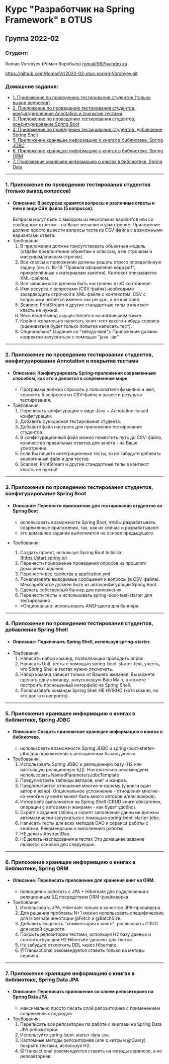 # Курс "Разработчик на Spring Framework" в OTUS
## Группа 2022-02
### Студент:
Roman Vorobyev (Роман Воробьев)
romakf99@yandex.ru

https://github.com/RomanVr/2022-02-otus-spring-Vorobyev.git

### Домашние задания:
- [1. Приложение по проведению тестирования студентов (только вывод вопросов)](#1)
- [2. Приложение по проведению тестирования студентов, конфигурирование Annotation и покрытие тестами](#2)
- [3. Приложение по проведению тестирования студентов, конфигурирование Spring Boot](#3)
- [4. Приложение по проведению тестирования студентов, добавление Spring Shell](#4)
- [5. Приложение хранящее информацию о книгах в библиотеке, Spring JDBC](#5)
- [6. Приложение хранящее информацию о книгах в библиотеке, Spring ORM](#6)
- [7. Приложение хранящее информацию о книгах в библиотеке, Spring Data](#7)
---
### <a id="1" /> 1. Приложение по проведению тестирования студентов (только вывод вопросов)
- #### Описание: В ресурсах хранятся вопросы и различные ответы к ним в виде CSV файла (5 вопросов).
    Вопросы могут быть с выбором из нескольких вариантов или со свободным ответом - на Ваше желание и усмотрение.
    Приложение должно просто вывести вопросы теста из CSV-файла с возможными вариантами ответа.
- Требования:
  1. В приложении должна присутствовать объектная модель (отдаём предпочтение объектам и классам, а не строчкам и массивам/спискам строчек).
  2. Все классы в приложении должны решать строго определённую задачу (см. п. 18-19 "Правила оформления кода.pdf", прикреплённые к материалам занятия).
Контекст описывается XML-файлом.
  3. Все зависимости должны быть настроены в IoC контейнере.
  4. Имя ресурса с вопросами (CSV-файла) необходимо захардкодить строчкой в XML-файле с контекстом.
CSV с вопросами читается именно как ресурс, а не как файл.
  5. Scanner, PrintStream и другие стандартные типы в контекст класть не нужно!
  6. Весь ввод-вывод осуществляется на английском языке.
  7. Крайне желательно написать юнит-тест какого-нибудь сервиса (оцениваться будет только попытка написать тест).
  8. Опционально* (задание со "звёздочкой"): Приложение должно корректно запускаться с помощью "java -jar"
---
### <a id="2" /> 2. Приложение по проведению тестирования студентов, конфигурирование Annotation и покрытие тестами
- #### Описание: Конфигурировать Spring-приложения современным способом, как это и делается в современном мире
  - Программа должна спросить у пользователя фамилию и имя, спросить 5 вопросов из CSV-файла и вывести результат тестирования.
- Требования:
  1. Переписать конфигурацию в виде Java + Annotation-based конфигурации.
  2. Добавить функционал тестирования студента.
  3. Добавьте файл настроек для приложения тестирования студентов.
  4. В конфигурационный файл можно поместить путь до CSV-файла, количество правильных ответов для зачёта - на Ваше усмотрение.
  5. Если Вы пишете интеграционные тесты, то не забудьте добавить аналогичный файл и для тестов.
  6. Scanner, PrintStream и другие стандартные типы в контекст класть не нужно!
---
### <a id="3" /> 3. Приложение по проведению тестирования студентов, конфигурирование Spring Boot
- #### Описание: Перенести приложение для тестирования студентов на Spring Boot
  - использовать возможности Spring Boot, чтобы разрабатывать современные приложения, так, как их сейчас и
    разрабатывают.
  - это домашнее задание выполняется на основе предыдущего.
- Требования:
  1. Создать проект, используя Spring Boot Initializr (https://start.spring.io)
  2. Перенести приложение проведения опросов из прошлого домашнего задания.
  3. Перенести все свойства в application.yml
  4. Локализовать выводимые сообщения и вопросы (в CSV-файле). MessageSource должен быть из автоконфигурации Spring
     Boot.
  5. Сделать собственный баннер для приложения.
  6. Перенести тесты и использовать spring-boot-test-starter для тестирования

  - *Опционально: использовать ANSI-цвета для баннера.
---
### <a id="4" /> 4. Приложение по проведению тестирования студентов, добавление Spring Shell

- #### Описание: Подключить Spring Shell, используя spring-starter.
- Требования:
  1. Написать набор команд, позволяющий проводить опрос.
  2. Написать Unit-тесты с помощью spring-boot-starter-test, учесть, что Spring Shell в тестах нужно отключить.
  3. Набор команд зависит только от Вашего желания. Вы можете сделать одну команду, запускающую Ваш Main, а можете
     построить полноценный интерфейс на Spring Shell.
  4. Локализовать команды Spring Shell НЕ НУЖНО (хотя можно, но это долго и непросто).
---
### <a id="5" /> 5. Приложение хранящее информацию о книгах в библиотеке, Spring JDBC
- #### Описание: Создать приложение хранящее информацию о книгах в библиотеке.
  - использовать возможности Spring JDBC и spring-boot-starter-jdbc для подключения к реляционным базам данных
- Требования:
  1. Использовать Spring JDBC и реляционную базу (H2 или настоящую реляционную БД). Настоятельно рекомендуем
     использовать NamedParametersJdbcTemplate
  2. Предусмотреть таблицы авторов, книг и жанров.
  3. Предполагается отношение многие-к-одному (у книги один автор и жанр). Опциональное усложнение - отношения
     многие-ко-многим (у книги может быть много авторов и/или жанров).
  4. Интерфейс выполняется на Spring Shell (CRUD книги обязателен, операции с авторами и жанрами - как будет удобно).
  5. Скрипт создания таблиц и скрипт заполнения данными должны автоматически запускаться с помощью
     spring-boot-starter-jdbc.
  6. Написать тесты для всех методов DAO и сервиса работы с книгами. Рекомендации к выполнению работы:
  1. НЕ делать AbstractDao.
  2. НЕ делать наследования в тестах Это домашнее задание является основой для следующих.

---

### <a id="6" /> 6. Приложение хранящее информацию о книгах в библиотеке, Spring ORM

- #### Описание: Переписать приложение для хранения книг на ORM.
  - полноценно работать с JPA + Hibernate для подключения к реляционным БД посредством ORM-фреймворка
- Требования:
  1. Использовать JPA, Hibernate только в качестве JPA-провайдера.
  2. Для решения проблемы N+1 можно использовать специфические для Hibernate аннотации @Fetch и @BatchSize.
  3. Добавить сущность "комментария к книге", реализовать CRUD для новой сущности.
  4. Покрыть репозитории тестами, используя H2 базу данных и соответствующий H2 Hibernate-диалект для тестов.
  5. Не забудьте отключить DDL через Hibernate
  6. @Transactional рекомендуется ставить только на методы сервиса.

---

### <a id="7" /> 7. Приложение хранящее информацию о книгах в библиотеке, Spring Data JPA

- #### Описание: Переписать приложение со слоем репозиториев на Spring Data JPA.
  - максимально просто писать слой репозиториев с применением современных подходов
- Требования:
  1. Переписать все репозитории по работе с книгами на Spring Data JPA репозитории.
  2. Используйте spring-boot-starter-data-jpa.
  3. Кастомные методы репозиториев (или с хитрым @Query) покрыть тестами, используя H2.
  4. @Transactional рекомендуется ставить на методы сервисов, а не репозиториев. 
